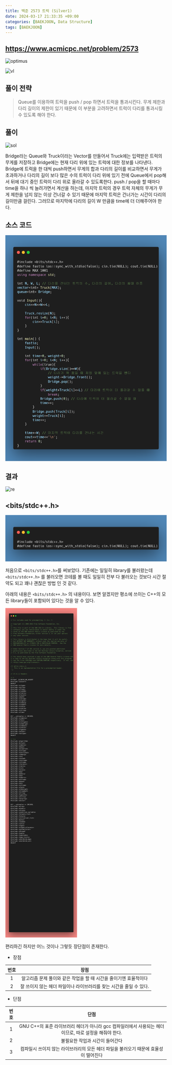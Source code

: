 ```yaml
---
title: 백준 2573 트럭 (Silver1)
date: 2024-03-17 21:33:35 +09:00
categories: [BAEKJOON, Data Structure]
tags: [BAEKJOON]
---
```


## <https://www.acmicpc.net/problem/2573>

![optimus](https://velog.velcdn.com/images/hyunjoon0803/post/b26faceb-1342-4b68-8a5b-1635ef9c28e5/image.png)

![vl](https://velog.velcdn.com/images/hyunjoon0803/post/d1bf76ad-77a1-4bf1-8328-d50373a27818/image.png)

## 풀이 전략

>Queue를 이용하여 트럭을 push / pop 하면서 트럭을 통과시킨다.
무게 제한과 다리 길이의 제한이 있기 때문에 이 부분을 고려하면서 트럭이 다리를 통과시킬 수 있도록 해야 한다.

## 풀이

![sol](https://velog.velcdn.com/images/hyunjoon0803/post/0c2385d1-87da-48ee-9a2a-c8961642c0c9/image.png)

Bridge라는 Queue와 Truck이라는 Vector를 만들어서 Truck에는 입력받은 트럭의 무게를 저장하고 Bridge에는 현재 다리 위에 있는 트럭에 대한 정보를 나타낸다.
Bridge에 트럭을 한 대씩 push하면서 무게의 합과 다리의 길이를 비교하면서 무게가 초과하거나 다리의 길이 보다 많은 수의 트럭이 다리 위에 있기 전에 Queue에서 pop해서 뒤에 대기 중인 트럭이 다리 위로 올라갈 수 있도록한다.
push / pop을 할 때마다 time을 하나 씩 늘려가면서 계산을 하는데, 마지막 트럭의 경우 트럭 자체의 무게가 무게 제한을 넘지 않는 이상 건너갈 수 있기 때문에 마지막 트럭은 건너가는 시간이 다리의 길이만큼 걸린다. 그러므로 마지막에 다리의 길이 W 만큼을 time에 더 더해주어야 한다.

## 소스 코드

![alt text](image-1.png)

## 결과

![re](https://velog.velcdn.com/images/hyunjoon0803/post/225004f6-4488-41ae-9c2e-4ff566d3bbc9/image.png)

## <bits/stdc++.h>

![alt text](image-2.png)

처음으로 ```<bits/stdc++.h>```를 써보았다. 기존에는 일일히 library를 불러왔는데 ```<bits/stdc++.h>``` 를 불러오면 코테를 볼 때도 일일히 전부 다 불러오는 것보다 시간 절약도 되고 꽤나 괜찮은 방법 인 것 같다.

아래의 내용은 ```<bits/stdc++.h>``` 의 내용이다. 보면 알겠지만 평소에 쓰이는 C++의 모든 library들이 포함되어 있다는 것을 알 수 있다.

![alt text](image-3.png)

편리하긴 하지만 어느 것이나 그렇듯 장단점이 존재한다.

- 장점

|번호|장점|
|:--:|:--:|
|1|알고리즘 문제 풀이와 같은 작업을 할 때 시간을 줄이기엔 효율적이다|
|2|잘 쓰이지 않는 헤더 파일이나 라이브러리를 찾는 시간을 줄일 수 있다.|

- 단점

|번호|단점|
|:--:|:--:|
|1|GNU C++의 표준 라이브러리 헤더가 아니라 gcc 컴파일러에서 사용되는 헤더이므로, 따로 설정을 해줘야 한다.|
|2|불필요한 작업과 시간이 들어간다|
|3|컴파일시 쓰이지 않는 라이브러리의 모든 헤더 파일을 불러오기 때문에 효율성이 떨어진다|
